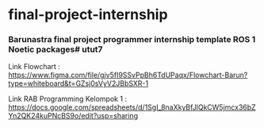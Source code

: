 # final-project-internship

### Barunastra final project programmer internship template ROS 1 Noetic packages# utut7

Link Flowchart : https://www.figma.com/file/gjv5fI9SSvPpBh6TdUPaqx/Flowchart-Barun?type=whiteboard&t=GZsj0sVyV2JBbSXR-1


Link RAB Programming Kelompok 1 : https://docs.google.com/spreadsheets/d/1SgI_8naXkyBfJlQkCW5jmcx36bZYn2QK24kuPNcBS9o/edit?usp=sharing
